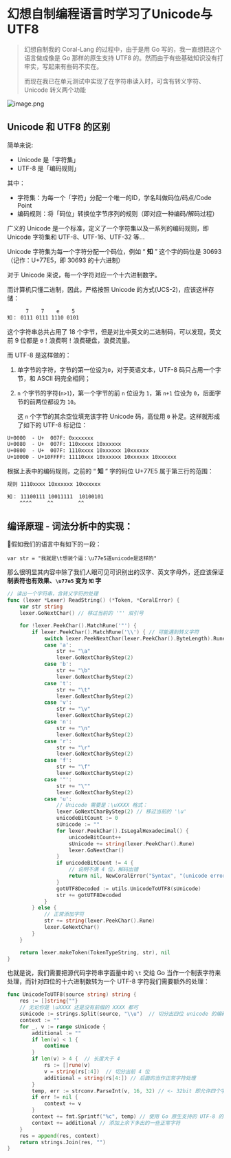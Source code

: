 # 幻想自制编程语言时学习了Unicode与UTF8

> 幻想自制我的 Coral-Lang 的过程中，由于是用 Go 写的，我一直想把这个语言做成像是 Go 那样的原生支持 UTF8 的。然而由于有些基础知识没有打牢实，写起来有些码不实在。
>
> 而现在我已在单元测试中实现了在字符串读入时，可含有转义字符、Unicode 转义两个功能

![image.png](https://blog.shenqingchuan.top/upload/2020/05/image-931ffeb9d29b46a9bf0d884a36cc8b76.png)

## Unicode 和 UTF8 的区别

简单来说:

- Unicode 是「字符集」
- UTF-8 是「编码规则」

其中：

- 字符集：为每一个「字符」分配一个唯一的ID，学名叫做码位/码点/Code Point
- 编码规则：将「码位」转换位字节序列的规则（即对应一种编码/解码过程）

广义的 Unicode 是一个标准，定义了一个字符集以及一系列的编码规则，即 Unicode 字符集和 UTF-8、UTF-16、UTF-32 等...

Unicode 字符集为每一个字符分配一个码位，例如 “ **知** ” 这个字的码位是 30693（记作：U+77E5，即 30693 的十六进制）

对于 Unicode 来说，每一个字符对应一个十六进制数字。

而计算机只懂二进制，因此，严格按照 Unicode 的方式(UCS-2)，应该这样存储：
```txt
      7    7    e    5
知： 0111 0111 1110 0101
```

这个字符串总共占用了 18 个字节，但是对比中英文的二进制码，可以发现，英文前 9 位都是 `0`！浪费啊！浪费硬盘，浪费流量。

而 UTF-8 是这样做的：

1. 单字节的字符，字节的第一位设为`0`，对于英语文本，UTF-8 码只占用一个字节，和 ASCII 码完全相同；
2. `n` 个字节的字符(`n>1`)，第一个字节的前 `n` 位设为 `1`，第 `n+1` 位设为 `0`，后面字节的前两位都设为 `10`。

    这 `n` 个字节的其余空位填充该字符 Unicode 码，高位用 `0` 补足。这样就形成了如下的 UTF-8 标记位：

```txt
U+0000  - U+  007F: 0xxxxxxx
U+0080  - U+  007F: 110xxxxx 10xxxxxx
U+0800  - U+  007F: 1110xxxx 10xxxxxx 10xxxxxx
U+10000 - U+10FFFF: 11110xxx 10xxxxxx 10xxxxxx 10xxxxxx
```

根据上表中的编码规则，之前的 “ **知** ” 字的码位 U+77E5 属于第三行的范围：

```txt
规则 1110xxxx 10xxxxxx 10xxxxxx

知： 11100111 10011111  10100101
    ^^^^     ^^        ^^
```

## 编译原理 - 词法分析中的实现：

假如我们的语言中有如下的一段：

```
var str = "我就是\t想装个逼：\u77e5道unicode是这样的"
```

那么很明显其内容中除了我们人眼可见可识别出的汉字、英文字母外，还应该保证 **制表符也有效果、`\u77e5` 变为 `知` 字**

```go
// 读出一个字符串，含转义字符的处理
func (lexer *Lexer) ReadString() (*Token, *CoralError) {
	var str string
	lexer.GoNextChar() // 移过当前的 '"' 双引号

	for !lexer.PeekChar().MatchRune('"') {
		if lexer.PeekChar().MatchRune('\\') { // 可能遇到转义字符
			switch lexer.PeekNextChar(lexer.PeekChar().ByteLength).Rune {
			case 'a':
				str += "\a"
				lexer.GoNextCharByStep(2)
			case 'b':
				str += "\b"
				lexer.GoNextCharByStep(2)
			case 't':
				str += "\t"
				lexer.GoNextCharByStep(2)
			case 'v':
				str += "\v"
				lexer.GoNextCharByStep(2)
			case 'n':
				str += "\n"
				lexer.GoNextCharByStep(2)
			case 'r':
				str += "\r"
				lexer.GoNextCharByStep(2)
			case 'f':
				str += "\f"
				lexer.GoNextCharByStep(2)
			case '"':
				str += "\""
				lexer.GoNextCharByStep(2)
			case 'u':
				// Unicode 需要是：\uXXXX 格式：
				lexer.GoNextCharByStep(2) // 移过当前的 '\u'
				unicodeBitCount := 0
				sUnicode := ""
				for lexer.PeekChar().IsLegalHexadecimal() {
					unicodeBitCount++
					sUnicode += string(lexer.PeekChar().Rune)
					lexer.GoNextChar()
				}
				if unicodeBitCount != 4 {
					// 说明不满 4 位，解码出错
					return nil, NewCoralError("Syntax", "(unicode error) 'unicodeEscape' codec can't decode bytes in position 0-3: truncated \\uXXXX escape", LexUnicodeEscapeFormatError)
				}
				gotUTF8Decoded := utils.UnicodeToUTF8(sUnicode)
				str += gotUTF8Decoded
			}
		} else {
			// 正常添加字符
			str += string(lexer.PeekChar().Rune)
			lexer.GoNextChar()
		}
	}

	return lexer.makeToken(TokenTypeString, str), nil
}
```

也就是说，我们需要把源代码字符串字面量中的 `\t` 交给 Go 当作一个制表字符来处理，而针对四位的十六进制数转为一个 UTF-8 字符我们需要额外的处理：

```go
func UnicodeToUTF8(source string) string {
	res := []string{""}
	// 无论你是 \uXXXX 还是没有前缀的 XXXX 都可
	sUnicode := strings.Split(source, "\\u")  // 切分出四位 unicode 的编码
	context := ""
	for _, v := range sUnicode {
		additional := ""
		if len(v) < 1 {
			continue
		}
		if len(v) > 4 {  // 长度大于 4
			rs := []rune(v)
			v = string(rs[:4])  // 切分出前 4 位
			additional = string(rs[4:]) // 后面的当作正常字符处理
		}
		temp, err := strconv.ParseInt(v, 16, 32) // <- 32bit 即允许四个字节整数
		if err != nil {
			context += v
		}
		context += fmt.Sprintf("%c", temp) // 使用 Go 原生支持的 UTF-8 的 %c 来输出该字符
		context += additional // 添加上余下多出的一些正常字符
	}
	res = append(res, context)
	return strings.Join(res, "")
}
```